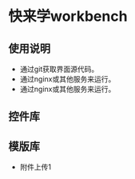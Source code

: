 ﻿# 快来学workbench

## 使用说明

- 通过git获取界面源代码。
- 通过nginx或其他服务来运行。
- 通过nginx或其他服务来运行。

## 控件库

## 模版库
- 附件上传1
